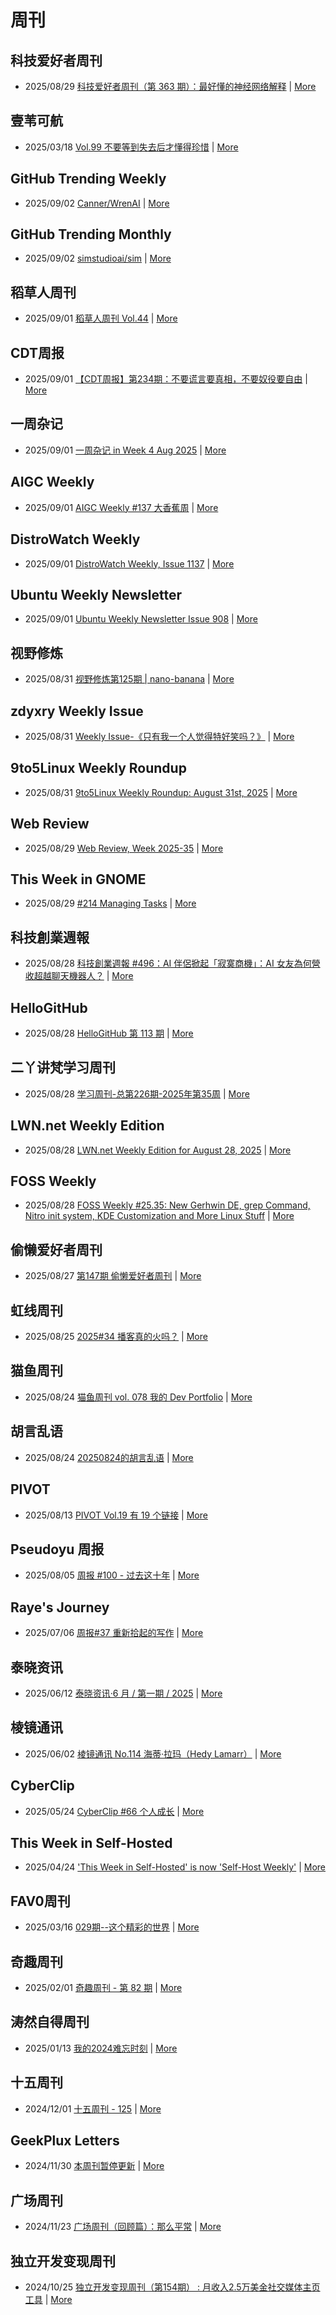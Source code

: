 # 周刊

## 科技爱好者周刊
- 2025/08/29 [科技爱好者周刊（第 363 期）：最好懂的神经网络解释](http://www.ruanyifeng.com/blog/2025/08/weekly-issue-363.html) | [More](channels/%E7%A7%91%E6%8A%80%E7%88%B1%E5%A5%BD%E8%80%85%E5%91%A8%E5%88%8A.md)

## 壹苇可航
- 2025/03/18 [Vol.99 不要等到失去后才懂得珍惜](https://letter.justgoidea.com/p/2025005) | [More](channels/%E5%A3%B9%E8%8B%87%E5%8F%AF%E8%88%AA.md)

## GitHub Trending Weekly
- 2025/09/02 [Canner/WrenAI](https://github.com/Canner/WrenAI) | [More](channels/GitHub%20Trending%20Weekly.md)

## GitHub Trending Monthly
- 2025/09/02 [simstudioai/sim](https://github.com/simstudioai/sim) | [More](channels/GitHub%20Trending%20Monthly.md)

## 稻草人周刊
- 2025/09/01 [稻草人周刊 Vol.44](https://geedea.pro/posts/weekly/44/) | [More](channels/%E7%A8%BB%E8%8D%89%E4%BA%BA%E5%91%A8%E5%88%8A.md)

## CDT周报
- 2025/09/01 [【CDT周报】第234期：不要谎言要真相，不要奴役要自由](https://chinadigitaltimes.net/chinese/720855.html) | [More](channels/CDT%E5%91%A8%E6%8A%A5.md)

## 一周杂记
- 2025/09/01 [一周杂记 in Week 4 Aug 2025](http://kingsamchen.github.io/2025/09/01/weekly-2025-aug-4/) | [More](channels/%E4%B8%80%E5%91%A8%E6%9D%82%E8%AE%B0.md)

## AIGC Weekly
- 2025/09/01 [AIGC Weekly #137 大香蕉周](https://quaily.com/op7418/p/aigc-weekly-ne6aek7p) | [More](channels/AIGC%20Weekly.md)

## DistroWatch Weekly
- 2025/09/01 [DistroWatch Weekly, Issue 1137](https://distrowatch.com/weekly.php?issue=20250901) | [More](channels/DistroWatch%20Weekly.md)

## Ubuntu Weekly Newsletter
- 2025/09/01 [Ubuntu Weekly Newsletter Issue 908](https://discourse.ubuntu.com/t/ubuntu-weekly-newsletter-issue-908/66467) | [More](channels/Ubuntu%20Weekly%20Newsletter.md)

## 视野修炼
- 2025/08/31 [视野修炼第125期 | nano-banana](https://sugarat.top/weekly/2025-08-30.html) | [More](channels/%E8%A7%86%E9%87%8E%E4%BF%AE%E7%82%BC.md)

## zdyxry Weekly Issue
- 2025/08/31 [Weekly Issue-《只有我一个人觉得特好笑吗？》](https://zdyxry.github.io/2025/08/31/Weekly-Issue-%E5%8F%AA%E6%9C%89%E6%88%91%E4%B8%80%E4%B8%AA%E4%BA%BA%E8%A7%89%E5%BE%97%E7%89%B9%E5%A5%BD%E7%AC%91%E5%90%97/) | [More](channels/zdyxry%20Weekly%20Issue.md)

## 9to5Linux Weekly Roundup
- 2025/08/31 [9to5Linux Weekly Roundup: August 31st, 2025](https://9to5linux.com/9to5linux-weekly-roundup-august-31st-2025) | [More](channels/9to5Linux%20Weekly%20Roundup.md)

## Web Review
- 2025/08/29 [Web Review, Week 2025-35](https://ervin.ipsquad.net/blog/2025/08/29/web-review-week-2025-35/) | [More](channels/Web%20Review.md)

## This Week in GNOME
- 2025/08/29 [#214 Managing Tasks](https://thisweek.gnome.org/posts/2025/08/twig-214/) | [More](channels/This%20Week%20in%20GNOME.md)

## 科技創業週報
- 2025/08/28 [科技創業週報 #496：AI 伴侶掀起「寂寞商機」：AI 女友為何營收超越聊天機器人？](https://blog.starrocket.io/posts/newsletter-2025-08-27/) | [More](channels/%E7%A7%91%E6%8A%80%E5%89%B5%E6%A5%AD%E9%80%B1%E5%A0%B1.md)

## HelloGitHub
- 2025/08/28 [HelloGitHub 第 113 期](https://hellogithub.com/periodical/volume/113) | [More](channels/HelloGitHub.md)

## 二丫讲梵学习周刊
- 2025/08/28 [学习周刊-总第226期-2025年第35周](https://wiki.eryajf.net/pages/003525/) | [More](channels/%E4%BA%8C%E4%B8%AB%E8%AE%B2%E6%A2%B5%E5%AD%A6%E4%B9%A0%E5%91%A8%E5%88%8A.md)

## LWN.net Weekly Edition
- 2025/08/28 [LWN.net Weekly Edition for August 28, 2025](https://lwn.net/Articles/1034604/) | [More](channels/LWN.net%20Weekly%20Edition.md)

## FOSS Weekly
- 2025/08/28 [FOSS Weekly #25.35: New Gerhwin DE, grep Command, Nitro init system, KDE Customization and More Linux Stuff](https://itsfoss.com/newsletter/foss-weekly-25-35/) | [More](channels/FOSS%20Weekly.md)

## 偷懒爱好者周刊
- 2025/08/27 [第147期 偷懒爱好者周刊](https://echosoar.github.io/weekly/2025/08/27/第147期-偷懒爱好者周刊.html) | [More](channels/%E5%81%B7%E6%87%92%E7%88%B1%E5%A5%BD%E8%80%85%E5%91%A8%E5%88%8A.md)

## 虹线周刊
- 2025/08/25 [2025#34 播客真的火吗？](https://weekly.1q43.blog/article/257ca795c95680d893b8fab6e0f09b97) | [More](channels/%E8%99%B9%E7%BA%BF%E5%91%A8%E5%88%8A.md)

## 猫鱼周刊
- 2025/08/24 [猫鱼周刊 vol. 078 我的 Dev Portfolio](https://ameow.xyz/archives/weekly-078) | [More](channels/%E7%8C%AB%E9%B1%BC%E5%91%A8%E5%88%8A.md)

## 胡言乱语
- 2025/08/24 [20250824的胡言乱语](https://www.bboy.app/2025/08/24/20250824%E7%9A%84%E8%83%A1%E8%A8%80%E4%B9%B1%E8%AF%AD/) | [More](channels/%E8%83%A1%E8%A8%80%E4%B9%B1%E8%AF%AD.md)

## PIVOT
- 2025/08/13 [PIVOT Vol.19 有 19 个链接](https://anotherdayu.com/2025/7121/) | [More](channels/PIVOT.md)

## Pseudoyu 周报
- 2025/08/05 [周报 #100 - 过去这十年](https://www.pseudoyu.com/posts/weekly_review_100) | [More](channels/Pseudoyu%20%E5%91%A8%E6%8A%A5.md)

## Raye's Journey
- 2025/07/06 [周报#37 重新拾起的写作](https://xlog.app/api/redirection?characterId=51803&noteId=1870) | [More](channels/Raye%27s%20Journey.md)

## 泰晓资讯
- 2025/06/12 [泰晓资讯·6 月 / 第一期 / 2025](https://tinylab.org/tinylab-weekly-06-1st-2025/) | [More](channels/%E6%B3%B0%E6%99%93%E8%B5%84%E8%AE%AF.md)

## 棱镜通讯
- 2025/06/02 [棱镜通讯 No.114 海蒂·拉玛（Hedy Lamarr）](https://wangyurui.com/posts/leng-jing-tong-xun-no-114-hai-di-la-ma-hedy-lama-b4825683) | [More](channels/%E6%A3%B1%E9%95%9C%E9%80%9A%E8%AE%AF.md)

## CyberClip
- 2025/05/24 [CyberClip #66 个人成长](https://shyrz.me/cyberclip-66-personal-growth/) | [More](channels/CyberClip.md)

## This Week in Self-Hosted
- 2025/04/24 [&#x27;This Week in Self-Hosted&#x27; is now &#x27;Self-Host Weekly&#x27;](https://selfh.st/post/announcing-self-host-weekly/) | [More](channels/This%20Week%20in%20Self-Hosted.md)

## FAV0周刊
- 2025/03/16 [029期--这个精彩的世界](https://fav0.com/posts/2025/029) | [More](channels/FAV0%E5%91%A8%E5%88%8A.md)

## 奇趣周刊
- 2025/02/01 [奇趣周刊 - 第 82 期](https://zishu.me/blog/weekly-82.html/) | [More](channels/%E5%A5%87%E8%B6%A3%E5%91%A8%E5%88%8A.md)

## 涛然自得周刊
- 2025/01/13 [我的2024难忘时刻](http://heyitao.com/post/my-2024) | [More](channels/%E6%B6%9B%E7%84%B6%E8%87%AA%E5%BE%97%E5%91%A8%E5%88%8A.md)

## 十五周刊
- 2024/12/01 [十五周刊 - 125](https://haydenhayden.com/weekly/weekly-125) | [More](channels/%E5%8D%81%E4%BA%94%E5%91%A8%E5%88%8A.md)

## GeekPlux Letters
- 2024/11/30 [本周刊暂停更新](https://letters.geekplux.com/pause/) | [More](channels/GeekPlux%20Letters.md)

## 广场周刊
- 2024/11/23 [广场周刊（回顾篇）：那么平常](https://immmmm.com/weekly-review-2024/) | [More](channels/%E5%B9%BF%E5%9C%BA%E5%91%A8%E5%88%8A.md)

## 独立开发变现周刊
- 2024/10/25 [独立开发变现周刊（第154期） : 月收入2.5万美金社交媒体主页工具](https://www.ezindie.com/weekly/issue-154) | [More](channels/%E7%8B%AC%E7%AB%8B%E5%BC%80%E5%8F%91%E5%8F%98%E7%8E%B0%E5%91%A8%E5%88%8A.md)


